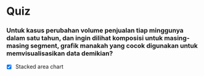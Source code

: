# Quiz

### Untuk kasus perubahan volume penjualan tiap minggunya dalam satu tahun, dan ingin dilihat komposisi untuk masing-masing segment, grafik manakah yang cocok digunakan untuk memvisualisasikan data demikian?

  - [X] Stacked area chart